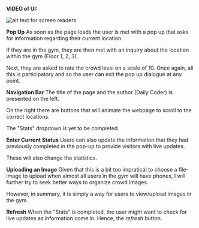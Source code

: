 
**VIDEO of UI:**


![ alt text for screen readers]("/docs/UI%20-%20MS2.png" "Text to show on mouseover")

**Pop Up**
As soon as the page loads the user is met with a pop up that asks for information regarding their current location.

If they are in the gym, they are then met with an inquiry about the location within the gym (Floor 1, 2, 3).

Next, they are asked to rate the crowd level on a scale of 10. Once again, all this is participatory and so the user can exit the pop up dialogue at any point.

**Navigation Bar**
The title of the page and the author (Daily Coder) is presented on the left.

On the right there are buttons that will animate the webpage to scroll to the correct locations.

The "Stats" dropdown is yet to be completed.

**Enter Current Status**
Users can also update the information that they had previously completed in the pop-up to provide visitors with live updates. 

These will also change the statistics.

**Uploading an Image**
Given that this is a bit too impratical to choose a file-image to upload when almost all users in the gym will have phones, I will further try to seek better ways to organize crowd images.

However, in summary, it is simply a way for users to view/upload images in the gym.

**Refresh**
When the "Stats" is completed, the user might want to check for live updates as information come in. Hence, the *refresh* button.

